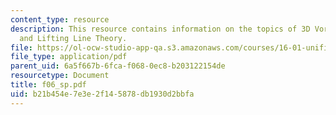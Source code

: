 ```yaml
---
content_type: resource
description: This resource contains information on the topics of 3D Vortex Filaments
  and Lifting Line Theory.
file: https://ol-ocw-studio-app-qa.s3.amazonaws.com/courses/16-01-unified-engineering-i-ii-iii-iv-fall-2005-spring-2006/b21b454e7e3e2f145878db1930d2bbfa_f06_sp.pdf
file_type: application/pdf
parent_uid: 6a5f667b-6fca-f068-0ec8-b203122154de
resourcetype: Document
title: f06_sp.pdf
uid: b21b454e-7e3e-2f14-5878-db1930d2bbfa
---
```

